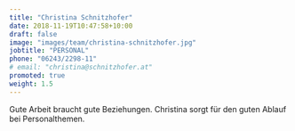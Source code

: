 ```yaml
---
title: "Christina Schnitzhofer"
date: 2018-11-19T10:47:58+10:00
draft: false
image: "images/team/christina-schnitzhofer.jpg"
jobtitle: "PERSONAL"
phone: "06243/2298-11"
# email: "christina@schnitzhofer.at"
promoted: true
weight: 1.5
---
```


Gute Arbeit braucht gute Beziehungen. Christina sorgt für den guten Ablauf bei Personalthemen.
